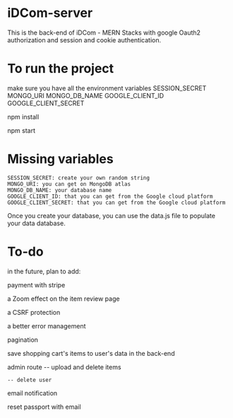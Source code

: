 # iDCom-server

This is the back-end of iDCom - MERN Stacks with google Oauth2 authorization and session and cookie authentication.

# To run the project

make sure you have all the environment variables
SESSION_SECRET
MONGO_URI
MONGO_DB_NAME
GOOGLE_CLIENT_ID
GOOGLE_CLIENT_SECRET

npm install

npm start

# Missing variables

    SESSION_SECRET: create your own random string
    MONGO_URI: you can get on MongoDB atlas
    MONGO_DB_NAME: your database name
    GOOGLE_CLIENT_ID: that you can get from the Google cloud platform
    GOOGLE_CLIENT_SECRET: that you can get from the Google cloud platform

Once you create your database, you can use the data.js file to populate your data database.

# To-do

in the future, plan to add:

payment with stripe

a Zoom effect on the item review page

a CSRF protection

a better error management

pagination

save shopping cart's items to user's data in the back-end

admin route
-- upload and delete items

    -- delete user

email notification

reset passport with email
